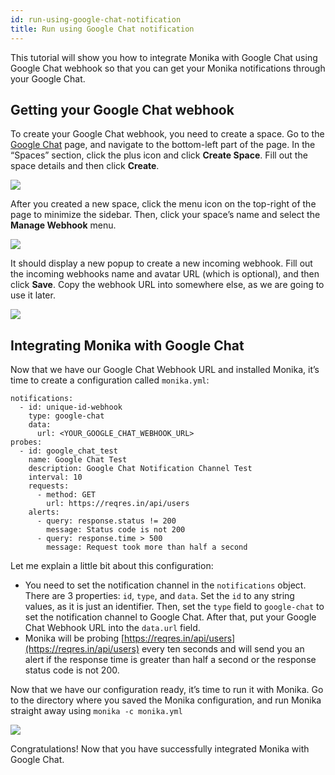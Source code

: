```yaml
---
id: run-using-google-chat-notification
title: Run using Google Chat notification
---
```


This tutorial will show you how to integrate Monika with Google Chat using Google Chat webhook so that you can get your Monika notifications through your Google Chat.

## Getting your Google Chat webhook

To create your Google Chat webhook, you need to create a space. Go to the [Google Chat](https://chat.google.com) page, and navigate to the bottom-left part of the page. In the “Spaces” section, click the plus icon and click **Create Space**. Fill out the space details and then click **Create**.

![](https://miro.medium.com/max/1264/1*3Ctq84vJZbeKF3WTlZzgMQ.png)

After you created a new space, click the menu icon on the top-right of the page to minimize the sidebar. Then, click your space’s name and select the **Manage Webhook** menu.

![](https://miro.medium.com/max/1298/1*HnjVVFdY4z1g-OSxVEZywQ.png)

It should display a new popup to create a new incoming webhook. Fill out the incoming webhooks name and avatar URL (which is optional), and then click **Save**. Copy the webhook URL into somewhere else, as we are going to use it later.

![](https://miro.medium.com/max/1400/1*INitisicIq5fDZN2Kk86PA.png)

## Integrating Monika with Google Chat

Now that we have our Google Chat Webhook URL and installed Monika, it’s time to create a configuration called `monika.yml`:

```
notifications:
  - id: unique-id-webhook
    type: google-chat
    data:
      url: <YOUR_GOOGLE_CHAT_WEBHOOK_URL>
probes:
  - id: google_chat_test
    name: Google Chat Test
    description: Google Chat Notification Channel Test
    interval: 10
    requests:
      - method: GET
        url: https://reqres.in/api/users
    alerts:
      - query: response.status != 200
        message: Status code is not 200
      - query: response.time > 500
        message: Request took more than half a second
```

Let me explain a little bit about this configuration:

- You need to set the notification channel in the `notifications` object. There are 3 properties: `id`, `type`, and `data`. Set the `id` to any string values, as it is just an identifier. Then, set the `type` field to `google-chat` to set the notification channel to Google Chat. After that, put your Google Chat Webhook URL into the `data.url` field.
- Monika will be probing [https://reqres.in/api/users](https://reqres.in/api/users) every ten seconds and will send you an alert if the response time is greater than half a second or the response status code is not 200.

Now that we have our configuration ready, it’s time to run it with Monika. Go to the directory where you saved the Monika configuration, and run Monika straight away using `monika -c monika.yml`

![](https://miro.medium.com/max/1400/1*s5bgaYarW1o9qNDOb5b4Lg.png)

Congratulations! Now that you have successfully integrated Monika with Google Chat.
